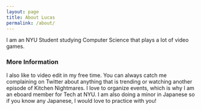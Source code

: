 ```yaml
---
layout: page
title: About Lucas
permalink: /about/
---
```


I am an NYU Student studying Computer Science that plays a lot of video games.

### More Information

I also like to video edit in my free time. You can always catch me complaining on Twitter about anything that is trending or watching another episode of Kitchen Nightmares.
I love to organize events, which is why I am an eboard member for Tech at NYU. I am also doing a minor in Japanese so if you know any Japanese, I would love to practice with you!
